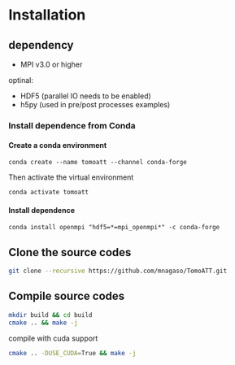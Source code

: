 # Installation

## dependency
- MPI v3.0 or higher  

optinal:
- HDF5 (parallel IO needs to be enabled)
- h5py (used in pre/post processes examples)


### Install dependence from Conda

#### Create a conda environment

```
conda create --name tomoatt --channel conda-forge
```

Then activate the virtual environment

```
conda activate tomoatt
```

#### Install dependence

```
conda install openmpi "hdf5=*=mpi_openmpi*" -c conda-forge
```

## Clone the source codes

``` bash
git clone --recursive https://github.com/mnagaso/TomoATT.git
```

## Compile source codes

``` bash
mkdir build && cd build
cmake .. && make -j
```

compile with cuda support
``` bash
cmake .. -DUSE_CUDA=True && make -j
``` 
